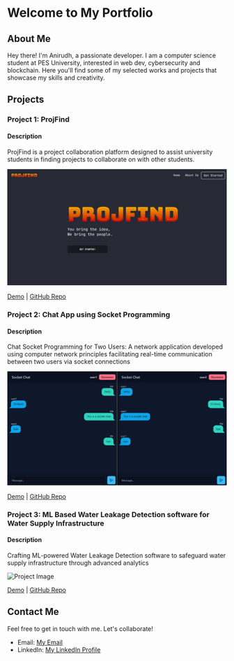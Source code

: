 # Welcome to My Portfolio

## About Me

Hey there! I'm Anirudh, a passionate developer. I am a computer science student at PES University, interested in web dev, cybersecurity and blockchain. Here you'll find some of my selected works and projects that showcase my skills and creativity.

## Projects

### Project 1: ProjFind

#### Description
ProjFind is a project collaboration platform designed to assist university students in finding projects to collaborate on with other students.

![Project Image](/assets/projfind.jfif)

[Demo](#) | [GitHub Repo](https://github.com/ANANTH-SWAMY/projfind/)

### Project 2: Chat App using Socket Programming

#### Description

Chat Socket Programming for Two Users: A network application developed using computer network principles facilitating real-time communication between two users via socket connections

![Project Image](/assets/socketchat.jfif)

[Demo](#) | [GitHub Repo](https://github.com/ANANTH-SWAMY/socket-chat)

### Project 3: ML Based Water Leakage Detection software for Water Supply Infrastructure

#### Description
Crafting ML-powered Water Leakage Detection software to safeguard water supply infrastructure through advanced analytics

![Project Image]()

[Demo](#) | [GitHub Repo](https://github.com/sujay1844/override)

## Contact Me

Feel free to get in touch with me. Let's collaborate!

- Email: [My Email](mailto:anirudhpkofficial@gmail.com)
- LinkedIn: [My LinkedIn Profile](https://www.linkedin.com/in/anirudh-parsi-kamalakar)

